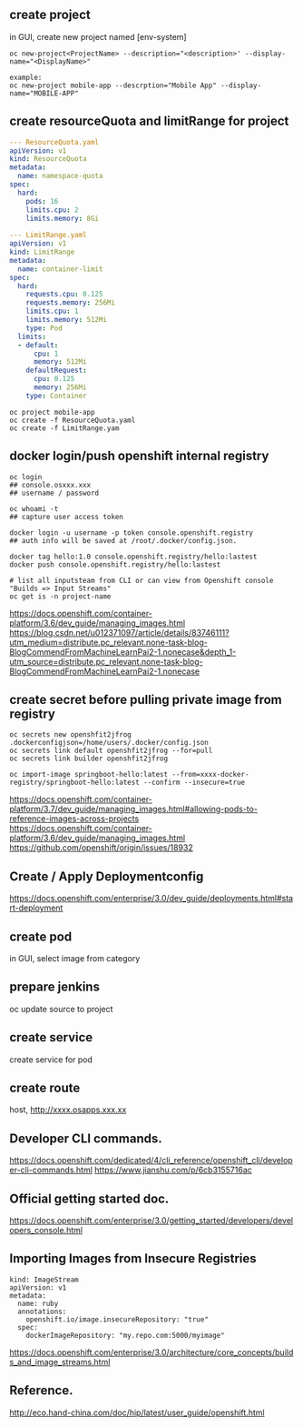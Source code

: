 ## create project 
in GUI, create new project named [env-system]
```
oc new-project<ProjectName> --description="<description>' --display-name="<DisplayName>"

example: 
oc new-project mobile-app --descrption="Mobile App" --display-name="MOBILE-APP"
```
## create resourceQuota and limitRange for project
```yaml
--- ResourceQuota.yaml 
apiVersion: v1
kind: ResourceQuota
metadata:
  name: namespace-quota
spec:
  hard:
    pods: 16
    limits.cpu: 2
    limits.memory: 8Gi
    
--- LimitRange.yaml
apiVersion: v1
kind: LimitRange
metadata:
  name: container-limit
spec:
  hard:
    requests.cpu: 0.125
    requests.memory: 256Mi
    limits.cpu: 1
    limits.memory: 512Mi
    type: Pod
  limits:
  - default:
      cpu: 1
      memory: 512Mi
    defaultRequest:
      cpu: 0.125
      memory: 256Mi
    type: Container
```

```
oc project mobile-app
oc create -f ResourceQuota.yaml
oc create -f LimitRange.yam
```
## docker login/push openshift internal registry
```
oc login
## console.osxxx.xxx
## username / password

oc whoami -t
## capture user access token

docker login -u username -p token console.openshift.registry
## auth info will be saved at /root/.docker/config.json.

docker tag hello:1.0 console.openshift.registry/hello:lastest
docker push console.openshift.registry/hello:lastest

# list all inputsteam from CLI or can view from Openshift console "Builds => Input Streams"
oc get is -n project-name
```
https://docs.openshift.com/container-platform/3.6/dev_guide/managing_images.html  
https://blog.csdn.net/u012371097/article/details/83746111?utm_medium=distribute.pc_relevant.none-task-blog-BlogCommendFromMachineLearnPai2-1.nonecase&depth_1-utm_source=distribute.pc_relevant.none-task-blog-BlogCommendFromMachineLearnPai2-1.nonecase   

## create secret before pulling private image from registry
```
oc secrets new openshfit2jfrog .dockerconfigjson=/home/users/.docker/config.json
oc secrets link default openshfit2jfrog --for=pull
oc secrets link builder openshfit2jfrog

oc import-image springboot-hello:latest --from=xxxx-docker-registry/springboot-hello:latest --confirm --insecure=true
```
https://docs.openshift.com/container-platform/3.7/dev_guide/managing_images.html#allowing-pods-to-reference-images-across-projects  
https://docs.openshift.com/container-platform/3.6/dev_guide/managing_images.html  
https://github.com/openshift/origin/issues/18932   

## Create / Apply Deploymentconfig

https://docs.openshift.com/enterprise/3.0/dev_guide/deployments.html#start-deployment  


## create pod
in GUI, select image from category

## prepare jenkins
oc update source to project

## create service 
create service for pod

## create route
host, http://xxxx.osapps.xxx.xx

## Developer CLI commands. 
https://docs.openshift.com/dedicated/4/cli_reference/openshift_cli/developer-cli-commands.html 
https://www.jianshu.com/p/6cb3155716ac  

## Official getting started doc. 
https://docs.openshift.com/enterprise/3.0/getting_started/developers/developers_console.html   

## Importing Images from Insecure Registries
```
kind: ImageStream
apiVersion: v1
metadata:
  name: ruby
  annotations:
    openshift.io/image.insecureRepository: "true"
  spec:
    dockerImageRepository: "my.repo.com:5000/myimage"
```
https://docs.openshift.com/enterprise/3.0/architecture/core_concepts/builds_and_image_streams.html   

## Reference. 
http://eco.hand-china.com/doc/hip/latest/user_guide/openshift.html 




